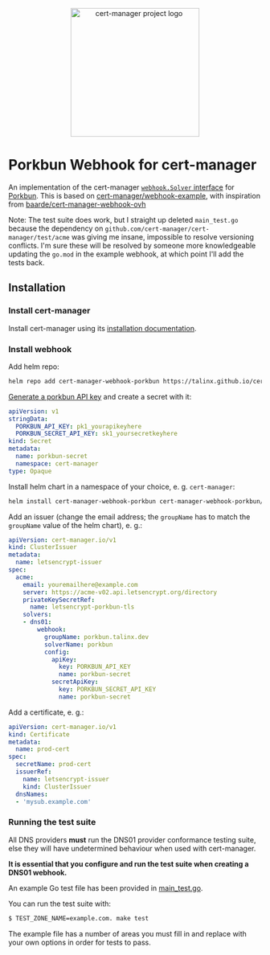 <p align="center">
  <img src="https://raw.githubusercontent.com/cert-manager/cert-manager/d53c0b9270f8cd90d908460d69502694e1838f5f/logo/logo-small.png" height="256" width="256" alt="cert-manager project logo" />
</p>

# Porkbun Webhook for cert-manager

An implementation of the cert-manager [`webhook.Solver` interface](https://pkg.go.dev/github.com/cert-manager/cert-manager@v1.12.3/pkg/acme/webhook#Solver) for [Porkbun](https://porkbun.com/). This is based on [cert-manager/webhook-example](https://github.com/cert-manager/webhook-example), with inspiration from [baarde/cert-manager-webhook-ovh](https://github.com/baarde/cert-manager-webhook-ovh)

Note: The test suite does work, but I straight up deleted `main_test.go` because the dependency on `github.com/cert-manager/cert-manager/test/acme` was giving me insane, impossible to resolve versioning conflicts. I'm sure these will be resolved by someone more knowledgeable updating the `go.mod` in the example webhook, at which point I'll add the tests back.

## Installation

### Install cert-manager

Install cert-manager using its [installation documentation](https://cert-manager.io/docs/installation/).

### Install webhook

Add helm repo:

```bash
helm repo add cert-manager-webhook-porkbun https://talinx.github.io/cert-manager-webhook-porkbun
```

[Generate a porkbun API key](https://kb.porkbun.com/article/190-getting-started-with-the-porkbun-api) and create a secret with it:

```yaml
apiVersion: v1
stringData:
  PORKBUN_API_KEY: pk1_yourapikeyhere
  PORKBUN_SECRET_API_KEY: sk1_yoursecretkeyhere
kind: Secret
metadata:
  name: porkbun-secret
  namespace: cert-manager
type: Opaque
```

Install helm chart in a namespace of your choice, e. g. `cert-manager`:

```bash
helm install cert-manager-webhook-porkbun cert-manager-webhook-porkbun/cert-manager-webhook-porkbun -n cert-manager
```

Add an issuer (change the email address; the `groupName` has to match the `groupName` value of the helm chart), e. g.:

```yaml
apiVersion: cert-manager.io/v1
kind: ClusterIssuer
metadata:
  name: letsencrypt-issuer
spec:
  acme:
    email: youremailhere@example.com
    server: https://acme-v02.api.letsencrypt.org/directory
    privateKeySecretRef:
      name: letsencrypt-porkbun-tls
    solvers:
    - dns01:
        webhook:
          groupName: porkbun.talinx.dev
          solverName: porkbun
          config:
            apiKey:
              key: PORKBUN_API_KEY
              name: porkbun-secret
            secretApiKey:
              key: PORKBUN_SECRET_API_KEY
              name: porkbun-secret
```

Add a certificate, e. g.:

```yaml
apiVersion: cert-manager.io/v1
kind: Certificate
metadata:
  name: prod-cert
spec:
  secretName: prod-cert
  issuerRef:
    name: letsencrypt-issuer
    kind: ClusterIssuer
  dnsNames:
  - 'mysub.example.com'
```

### Running the test suite

All DNS providers **must** run the DNS01 provider conformance testing suite,
else they will have undetermined behaviour when used with cert-manager.

**It is essential that you configure and run the test suite when creating a
DNS01 webhook.**

An example Go test file has been provided in [main_test.go](https://github.com/bcspragu/cert-manager-webhook-porkbun/blob/master/main_test.go).

You can run the test suite with:

```bash
$ TEST_ZONE_NAME=example.com. make test
```

The example file has a number of areas you must fill in and replace with your
own options in order for tests to pass.
